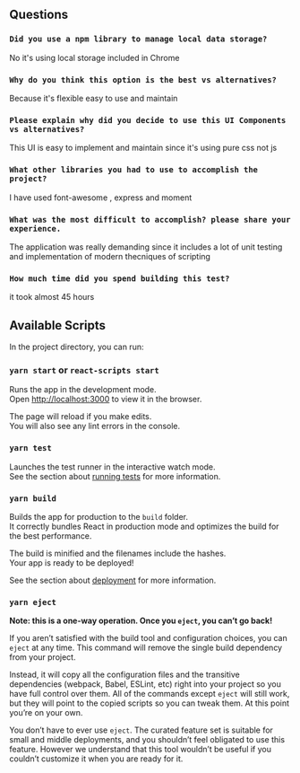 ## Questions

### `Did you use a npm library to manage local data storage?`
No it's using local storage included in Chrome 
### `Why do you think this option is the best vs alternatives?`
Because it's flexible easy to use and maintain 
### `Please explain why did you decide to use this UI Components vs alternatives?`
This UI is easy to implement and maintain since it's using pure css not js 
### `What other libraries you had to use to accomplish the project?`
I have used font-awesome , express and moment 
### `What was the most difficult to accomplish? please share your experience.`
The application was really demanding since it includes a lot of unit testing and implementation of modern thecniques of scripting 
### `How much time did you spend building this test?`
it took almost 45 hours 

## Available Scripts

In the project directory, you can run:

### `yarn start` or `react-scripts start`

Runs the app in the development mode.<br />
Open [http://localhost:3000](http://localhost:3000) to view it in the browser.

The page will reload if you make edits.<br />
You will also see any lint errors in the console.

### `yarn test`

Launches the test runner in the interactive watch mode.<br />
See the section about [running tests](https://facebook.github.io/create-react-app/docs/running-tests) for more information.

### `yarn build`

Builds the app for production to the `build` folder.<br />
It correctly bundles React in production mode and optimizes the build for the best performance.

The build is minified and the filenames include the hashes.<br />
Your app is ready to be deployed!

See the section about [deployment](https://facebook.github.io/create-react-app/docs/deployment) for more information.

### `yarn eject`

**Note: this is a one-way operation. Once you `eject`, you can’t go back!**

If you aren’t satisfied with the build tool and configuration choices, you can `eject` at any time. This command will remove the single build dependency from your project.

Instead, it will copy all the configuration files and the transitive dependencies (webpack, Babel, ESLint, etc) right into your project so you have full control over them. All of the commands except `eject` will still work, but they will point to the copied scripts so you can tweak them. At this point you’re on your own.

You don’t have to ever use `eject`. The curated feature set is suitable for small and middle deployments, and you shouldn’t feel obligated to use this feature. However we understand that this tool wouldn’t be useful if you couldn’t customize it when you are ready for it.
